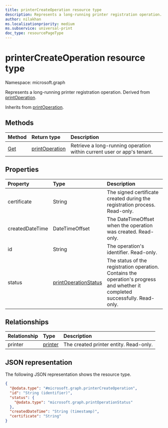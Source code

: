 ```yaml
---
title: printerCreateOperation resource type
description: Represents a long-running printer registration operation. Derived from printOperation.
author: nilakhan
ms.localizationpriority: medium
ms.subservice: universal-print
doc_type: resourcePageType
---
```


# printerCreateOperation resource type

Namespace: microsoft.graph

Represents a long-running printer registration operation. Derived from [printOperation](printoperation.md).

Inherits from [printOperation](printoperation.md).

## Methods
|Method|Return type|Description|
|:---|:---|:---|
| [Get](../api/printoperation-get.md) | [printOperation](printoperation.md) | Retrieve a long-running operation within current user or app's tenant. |

## Properties
|Property|Type|Description|
|:---|:---|:---|
|certificate|String|The signed certificate created during the registration process. Read-only.|
|createdDateTime|DateTimeOffset|The DateTimeOffset when the operation was created. Read-only.|
|id|String|The operation's identifier. Read-only.|
|status|[printOperationStatus](printoperationstatus.md)|The status of the registration operation. Contains the operation's progress and whether it completed successfully. Read-only.|

## Relationships
|Relationship|Type|Description|
|:---|:---|:---|
|printer|[printer](printer.md)|The created printer entity. Read-only.|

## JSON representation
The following JSON representation shows the resource type.
<!-- {
  "blockType": "resource",
  "keyProperty": "id",
  "@odata.type": "microsoft.graph.printerCreateOperation",
  "baseType": "microsoft.graph.printOperation",
  "openType": false
}
-->
``` json
{
  "@odata.type": "#microsoft.graph.printerCreateOperation",
  "id": "String (identifier)",
  "status": {
    "@odata.type": "microsoft.graph.printOperationStatus"
  },
  "createdDateTime": "String (timestamp)",
  "certificate": "String"
}
```

